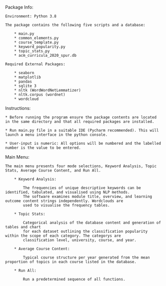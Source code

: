 
Package Info:

	Environment: Python 3.8

	The package contains the following five scripts and a database:

		* main.py
		* common_elements.py
		* course_template.py
		* keyword_popularity.py
		* topic_stats.py
		* acm_curricula_2020_spur.db

	Required External Packages:

		* seaborn
		* matplotlib
		* pandas
		* sqlite 3
		* nltk (WordWordNetLemmatizer)
		* nltk.corpus (wordnet)
		* wordcloud
	
Instructions:

	* Before running the program ensure the package contents are located in the same directory and that all required packages are installed.

	* Run main.py file in a suitable IDE (Pycharm recommended). This will launch a menu interface in the python console.
	
	* User-input is numeric: All options will be numbered and the labelled number is the value to be entered.

Main Menu:
	
    The main menu presents four mode selections, Keyword Analysis, Topic Stats, Average Course Content, and Run All. 
			
        * Keyword Analysis:

            The frequencies of unique descriptive keywords can be identified, tabulated, and visualised using NLP methods. 
            The software examines module title, overview, and learning outcome content strings independently. Wordclouds are
            used to visualise the frequency tables. 
        
        * Topic Stats:

            Categorical analysis of the database content and generation of tables and chart
            for each dataset outlining the classification popularity within the scope of each category. The categorys are 
            classification level, university, course, and year. 
        
        * Average Course Content:
        
            Typical course structure per year generated from the mean proportion of topics in each course listed in the database. 
                
        * Run All:
                
            Run a predetermined sequence of all functions.
